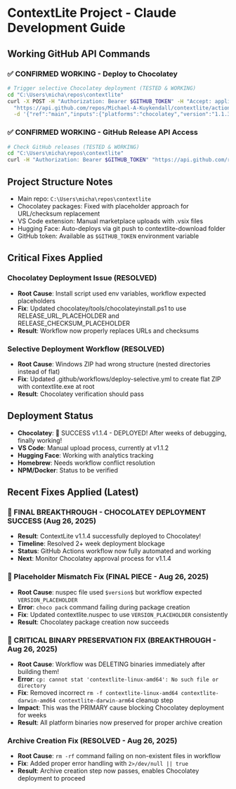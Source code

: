 # ContextLite Project - Claude Development Guide

## Working GitHub API Commands

### ✅ CONFIRMED WORKING - Deploy to Chocolatey
```bash
# Trigger selective Chocolatey deployment (TESTED & WORKING)
cd "C:\Users\micha\repos\contextlite"
curl -X POST -H "Authorization: Bearer $GITHUB_TOKEN" -H "Accept: application/vnd.github.v3+json" \
  "https://api.github.com/repos/Michael-A-Kuykendall/contextlite/actions/workflows/deploy-selective.yml/dispatches" \
  -d '{"ref":"main","inputs":{"platforms":"chocolatey","version":"1.1.3","force_deploy":"true"}}'
```

### ✅ CONFIRMED WORKING - GitHub Release API Access
```bash
# Check GitHub releases (TESTED & WORKING)
cd "C:\Users\micha\repos\contextlite" 
curl -H "Authorization: Bearer $GITHUB_TOKEN" "https://api.github.com/repos/Michael-A-Kuykendall/contextlite/releases/tags/v1.1.1"
```

## Project Structure Notes

- Main repo: `C:\Users\micha\repos\contextlite`
- Chocolatey packages: Fixed with placeholder approach for URL/checksum replacement
- VS Code extension: Manual marketplace uploads with .vsix files
- Hugging Face: Auto-deploys via git push to contextlite-download folder
- GitHub token: Available as `$GITHUB_TOKEN` environment variable

## Critical Fixes Applied

### Chocolatey Deployment Issue (RESOLVED)
- **Root Cause**: Install script used env variables, workflow expected placeholders
- **Fix**: Updated chocolatey/tools/chocolateyinstall.ps1 to use RELEASE_URL_PLACEHOLDER and RELEASE_CHECKSUM_PLACEHOLDER
- **Result**: Workflow now properly replaces URLs and checksums

### Selective Deployment Workflow (RESOLVED)  
- **Root Cause**: Windows ZIP had wrong structure (nested directories instead of flat)
- **Fix**: Updated .github/workflows/deploy-selective.yml to create flat ZIP with contextlite.exe at root
- **Result**: Chocolatey verification should pass

## Deployment Status
- **Chocolatey**: 🎉 SUCCESS v1.1.4 - DEPLOYED! After weeks of debugging, finally working!
- **VS Code**: Manual upload process, currently at v1.1.2 
- **Hugging Face**: Working with analytics tracking
- **Homebrew**: Needs workflow conflict resolution
- **NPM/Docker**: Status to be verified

## Recent Fixes Applied (Latest)

### 🎉 FINAL BREAKTHROUGH - CHOCOLATEY DEPLOYMENT SUCCESS (Aug 26, 2025)
- **Result**: ContextLite v1.1.4 successfully deployed to Chocolatey!
- **Timeline**: Resolved 2+ week deployment blockage 
- **Status**: GitHub Actions workflow now fully automated and working
- **Next**: Monitor Chocolatey approval process for v1.1.4

### 📝 Placeholder Mismatch Fix (FINAL PIECE - Aug 26, 2025)  
- **Root Cause**: nuspec file used `$version$` but workflow expected `VERSION_PLACEHOLDER`
- **Error**: `choco pack` command failing during package creation
- **Fix**: Updated contextlite.nuspec to use `VERSION_PLACEHOLDER` consistently
- **Result**: Chocolatey package creation now succeeds

### 🚨 CRITICAL BINARY PRESERVATION FIX (BREAKTHROUGH - Aug 26, 2025)
- **Root Cause**: Workflow was DELETING binaries immediately after building them!
- **Error**: `cp: cannot stat 'contextlite-linux-amd64': No such file or directory`
- **Fix**: Removed incorrect `rm -f contextlite-linux-amd64 contextlite-darwin-amd64 contextlite-darwin-arm64` cleanup step
- **Impact**: This was the PRIMARY cause blocking Chocolatey deployment for weeks
- **Result**: All platform binaries now preserved for proper archive creation

### Archive Creation Fix (RESOLVED - Aug 26, 2025)
- **Root Cause**: `rm -rf` command failing on non-existent files in workflow
- **Fix**: Added proper error handling with `2>/dev/null || true`  
- **Result**: Archive creation step now passes, enables Chocolatey deployment to proceed